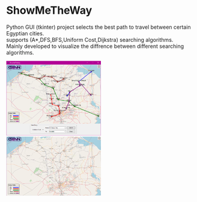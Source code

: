# ShowMeTheWay
 Python GUI (tkinter) project selects the best path to travel between certain Egyptian cities.  
 supports (A*,DFS,BFS,Uniform Cost,Dijkstra) searching algorithms.  
 Mainly developed to visualize the diffrence between different searching algorithms.  
 
 <img src="./assets/app_view.png" width=50% height=50%>  
 <img src="./assets/app_view_2.gif" width=50% height=50%>
